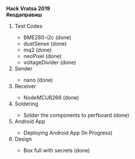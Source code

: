 <b>Hack Vratsa 2019</b>
</br>
<b>#кодаправиш</b>
<ol>
  <li>Test Codes</li>
   <ul>
     <li>BME280-i2c (done)</li>
     <li>dustSense (done)</li>
     <li>mq2 (done)</li>
     <li>neoPixel (done) </li>
     <li>voltageDivider (done) </li>
   </ul>
  <li>Sender</li>
  <ul>
     <li>nano (done)</li>
   </ul>
   <li>Receiver</li>
  <ul>
     <li>NodeMCU8266 (done)</li>
   </ul>
   <li>Soldering</li>
  <ul>
     <li>Solder the components to perfboard (done)</li>
   </ul>
  <li>Android App</li>
  <ul>
     <li>Deploying Android App (In Progress)</li>
   </ul>
   <li>Design</li>
  <ul>
     <li>Box full with secrets (done)</li>
   </ul>
</ol>

